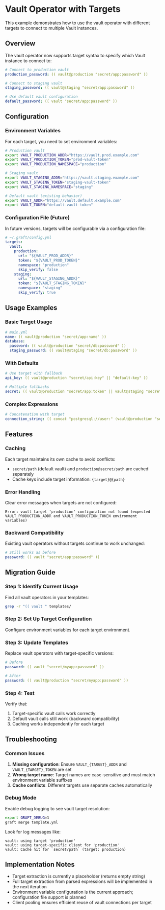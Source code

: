 # Vault Operator with Targets

This example demonstrates how to use the vault operator with different targets to connect to multiple Vault instances.

## Overview

The vault operator now supports target syntax to specify which Vault instance to connect to:

```yaml
# Connect to production vault
production_password: (( vault@production "secret/app:password" ))

# Connect to staging vault  
staging_password: (( vault@staging "secret/app:password" ))

# Use default vault configuration
default_password: (( vault "secret/app:password" ))
```

## Configuration

### Environment Variables

For each target, you need to set environment variables:

```bash
# Production vault
export VAULT_PRODUCTION_ADDR="https://vault.prod.example.com"
export VAULT_PRODUCTION_TOKEN="prod-vault-token"
export VAULT_PRODUCTION_NAMESPACE="production"

# Staging vault
export VAULT_STAGING_ADDR="https://vault.staging.example.com"
export VAULT_STAGING_TOKEN="staging-vault-token"
export VAULT_STAGING_NAMESPACE="staging"

# Default vault (existing behavior)
export VAULT_ADDR="https://vault.default.example.com"
export VAULT_TOKEN="default-vault-token"
```

### Configuration File (Future)

In future versions, targets will be configurable via a configuration file:

```yaml
# ~/.graft/config.yml
targets:
  vault:
    production:
      url: "${VAULT_PROD_ADDR}"
      token: "${VAULT_PROD_TOKEN}"
      namespace: "production"
      skip_verify: false
    staging:
      url: "${VAULT_STAGING_ADDR}"
      token: "${VAULT_STAGING_TOKEN}"
      namespace: "staging"
      skip_verify: true
```

## Usage Examples

### Basic Target Usage

```yaml
# main.yml
name: (( vault@production "secret/app:name" ))
database:
  password: (( vault@production "secret/db:password" ))
  staging_password: (( vault@staging "secret/db:password" ))
```

### With Defaults

```yaml
# Use target with fallback
api_key: (( vault@production "secret/api:key" || "default-key" ))

# Multiple fallbacks
secret: (( vault@production "secret/app:token" || vault@staging "secret/app:token" || "fallback" ))
```

### Complex Expressions

```yaml
# Concatenation with target
connection_string: (( concat "postgresql://user:" (vault@production "secret/db:password") "@" (vault@production "secret/db:host") "/mydb" ))
```

## Features

### Caching

Each target maintains its own cache to avoid conflicts:
- `secret/path` (default vault) and `production@secret/path` are cached separately
- Cache keys include target information: `{target}@{path}`

### Error Handling

Clear error messages when targets are not configured:
```
Error: vault target 'production' configuration not found (expected VAULT_PRODUCTION_ADDR and VAULT_PRODUCTION_TOKEN environment variables)
```

### Backward Compatibility

Existing vault operators without targets continue to work unchanged:
```yaml
# Still works as before
password: (( vault "secret/app:password" ))
```

## Migration Guide

### Step 1: Identify Current Usage

Find all vault operators in your templates:
```bash
grep -r "(( vault " templates/
```

### Step 2: Set Up Target Configuration

Configure environment variables for each target environment.

### Step 3: Update Templates

Replace vault operators with target-specific versions:

```yaml
# Before
password: (( vault "secret/myapp:password" ))

# After
password: (( vault@production "secret/myapp:password" ))
```

### Step 4: Test

Verify that:
1. Target-specific vault calls work correctly
2. Default vault calls still work (backward compatibility)
3. Caching works independently for each target

## Troubleshooting

### Common Issues

1. **Missing configuration**: Ensure `VAULT_{TARGET}_ADDR` and `VAULT_{TARGET}_TOKEN` are set
2. **Wrong target name**: Target names are case-sensitive and must match environment variable suffixes
3. **Cache conflicts**: Different targets use separate caches automatically

### Debug Mode

Enable debug logging to see vault target resolution:
```bash
export GRAFT_DEBUG=1
graft merge template.yml
```

Look for log messages like:
```
vault: using target 'production'
vault: using target-specific client for 'production'
vault: Cache hit for `secret/path` (target: production)
```

## Implementation Notes

- Target extraction is currently a placeholder (returns empty string)
- Full target extraction from parsed expressions will be implemented in the next iteration
- Environment variable configuration is the current approach; configuration file support is planned
- Client pooling ensures efficient reuse of vault connections per target